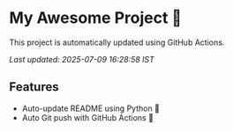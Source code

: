 # My Awesome Project 🚀

This project is automatically updated using GitHub Actions.

_Last updated: 2025-07-09 16:28:58 IST_

## Features
- Auto-update README using Python 🐍
- Auto Git push with GitHub Actions 🤖
